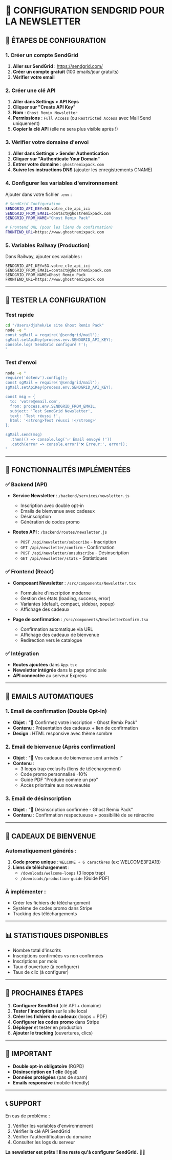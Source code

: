 # 📧 CONFIGURATION SENDGRID POUR LA NEWSLETTER

## 🚀 ÉTAPES DE CONFIGURATION

### 1. Créer un compte SendGrid

1. **Aller sur SendGrid** : https://sendgrid.com/
2. **Créer un compte gratuit** (100 emails/jour gratuits)
3. **Vérifier votre email**

### 2. Créer une clé API

1. **Aller dans Settings > API Keys**
2. **Cliquer sur "Create API Key"**
3. **Nom** : `Ghost Remix Newsletter`
4. **Permissions** : `Full Access` (ou `Restricted Access` avec Mail Send uniquement)
5. **Copier la clé API** (elle ne sera plus visible après !)

### 3. Vérifier votre domaine d'envoi

1. **Aller dans Settings > Sender Authentication**
2. **Cliquer sur "Authenticate Your Domain"**
3. **Entrer votre domaine** : `ghostremixpack.com`
4. **Suivre les instructions DNS** (ajouter les enregistrements CNAME)

### 4. Configurer les variables d'environnement

Ajouter dans votre fichier `.env` :

```bash
# SendGrid Configuration
SENDGRID_API_KEY=SG.votre_cle_api_ici
SENDGRID_FROM_EMAIL=contact@ghostremixpack.com
SENDGRID_FROM_NAME="Ghost Remix Pack"

# Frontend URL (pour les liens de confirmation)
FRONTEND_URL=https://www.ghostremixpack.com
```

### 5. Variables Railway (Production)

Dans Railway, ajouter ces variables :

```
SENDGRID_API_KEY=SG.votre_cle_api_ici
SENDGRID_FROM_EMAIL=contact@ghostremixpack.com
SENDGRID_FROM_NAME=Ghost Remix Pack
FRONTEND_URL=https://www.ghostremixpack.com
```

---

## 🧪 TESTER LA CONFIGURATION

### Test rapide

```bash
cd "/Users/djshek/Le site Ghost Remix Pack"
node -e "
const sgMail = require('@sendgrid/mail');
sgMail.setApiKey(process.env.SENDGRID_API_KEY);
console.log('SendGrid configuré !');
"
```

### Test d'envoi

```bash
node -e "
require('dotenv').config();
const sgMail = require('@sendgrid/mail');
sgMail.setApiKey(process.env.SENDGRID_API_KEY);

const msg = {
  to: 'votre@email.com',
  from: process.env.SENDGRID_FROM_EMAIL,
  subject: 'Test SendGrid Newsletter',
  text: 'Test réussi !',
  html: '<strong>Test réussi !</strong>'
};

sgMail.send(msg)
  .then(() => console.log('✅ Email envoyé !'))
  .catch(error => console.error('❌ Erreur:', error));
"
```

---

## 🎯 FONCTIONNALITÉS IMPLÉMENTÉES

### ✅ Backend (API)

- **Service Newsletter** : `/backend/services/newsletter.js`
  - Inscription avec double opt-in
  - Emails de bienvenue avec cadeaux
  - Désinscription
  - Génération de codes promo

- **Routes API** : `/backend/routes/newsletter.js`
  - `POST /api/newsletter/subscribe` - Inscription
  - `GET /api/newsletter/confirm` - Confirmation
  - `POST /api/newsletter/unsubscribe` - Désinscription
  - `GET /api/newsletter/stats` - Statistiques

### ✅ Frontend (React)

- **Composant Newsletter** : `/src/components/Newsletter.tsx`
  - Formulaire d'inscription moderne
  - Gestion des états (loading, success, error)
  - Variantes (default, compact, sidebar, popup)
  - Affichage des cadeaux

- **Page de confirmation** : `/src/components/NewsletterConfirm.tsx`
  - Confirmation automatique via URL
  - Affichage des cadeaux de bienvenue
  - Redirection vers le catalogue

### ✅ Intégration

- **Routes ajoutées** dans `App.tsx`
- **Newsletter intégrée** dans la page principale
- **API connectée** au serveur Express

---

## 📧 EMAILS AUTOMATIQUES

### 1. Email de confirmation (Double Opt-in)

- **Objet** : "🎵 Confirmez votre inscription - Ghost Remix Pack"
- **Contenu** : Présentation des cadeaux + lien de confirmation
- **Design** : HTML responsive avec thème sombre

### 2. Email de bienvenue (Après confirmation)

- **Objet** : "🎁 Vos cadeaux de bienvenue sont arrivés !"
- **Contenu** : 
  - 3 loops trap exclusifs (liens de téléchargement)
  - Code promo personnalisé -10%
  - Guide PDF "Produire comme un pro"
  - Accès prioritaire aux nouveautés

### 3. Email de désinscription

- **Objet** : "👋 Désinscription confirmée - Ghost Remix Pack"
- **Contenu** : Confirmation respectueuse + possibilité de se réinscrire

---

## 🎁 CADEAUX DE BIENVENUE

### Automatiquement générés :

1. **Code promo unique** : `WELCOME + 6 caractères` (ex: WELCOME3F2A1B)
2. **Liens de téléchargement** : 
   - `/downloads/welcome-loops` (3 loops trap)
   - `/downloads/production-guide` (Guide PDF)

### À implémenter :

- Créer les fichiers de téléchargement
- Système de codes promo dans Stripe
- Tracking des téléchargements

---

## 📊 STATISTIQUES DISPONIBLES

- Nombre total d'inscrits
- Inscriptions confirmées vs non confirmées
- Inscriptions par mois
- Taux d'ouverture (à configurer)
- Taux de clic (à configurer)

---

## 🔧 PROCHAINES ÉTAPES

1. **Configurer SendGrid** (clé API + domaine)
2. **Tester l'inscription** sur le site local
3. **Créer les fichiers de cadeaux** (loops + PDF)
4. **Configurer les codes promo** dans Stripe
5. **Déployer** et tester en production
6. **Ajouter le tracking** (ouvertures, clics)

---

## 🚨 IMPORTANT

- **Double opt-in obligatoire** (RGPD)
- **Désinscription en 1 clic** (légal)
- **Données protégées** (pas de spam)
- **Emails responsive** (mobile-friendly)

---

## 📞 SUPPORT

En cas de problème :
1. Vérifier les variables d'environnement
2. Vérifier la clé API SendGrid
3. Vérifier l'authentification du domaine
4. Consulter les logs du serveur

**La newsletter est prête ! Il ne reste qu'à configurer SendGrid.** 🎯✨
